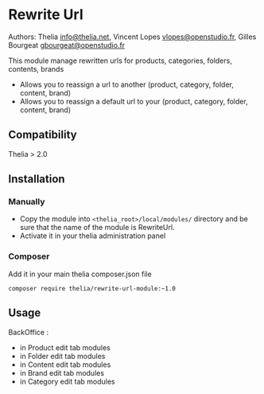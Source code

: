 # Rewrite Url

Authors: Thelia <info@thelia.net>, Vincent Lopes <vlopes@openstudio.fr>, Gilles Bourgeat <gbourgeat@openstudio.fr>

This module manage rewritten urls for products, categories, folders, contents, brands

* Allows you to reassign a url to another (product, category, folder, content, brand)
* Allows you to reassign a default url to your (product, category, folder, content, brand)

## Compatibility

Thelia > 2.0

## Installation

### Manually

* Copy the module into ```<thelia_root>/local/modules/``` directory and be sure that the name of the module is RewriteUrl.
* Activate it in your thelia administration panel

### Composer

Add it in your main thelia composer.json file

```
composer require thelia/rewrite-url-module:~1.0
```

## Usage

BackOffice :
- in Product edit tab modules
- in Folder edit tab modules
- in Content edit tab modules
- in Brand edit tab modules
- in Category edit tab modules
